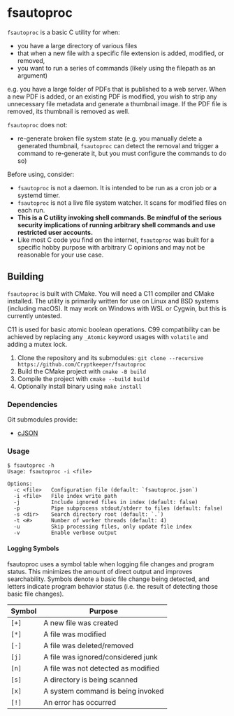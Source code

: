 # fsautoproc

`fsautoproc` is a basic C utility for when:

- you have a large directory of various files
- that when a new file with a specific file extension is added, modified, or removed,
- you want to run a series of commands (likely using the filepath as an argument)

e.g. you have a large folder of PDFs that is published to a web server. When a new PDF is added, or an existing PDF is modified, you wish to strip any unnecessary file metadata and generate a thumbnail image. If the PDF file is removed, its thumbnail is removed as well.

`fsautoproc` does not:

- re-generate broken file system state (e.g. you manually delete a generated thumbnail, `fsautoproc` can detect the removal and trigger a command to re-generate it, but you must configure the commands to do so)

Before using, consider:

- `fsautoproc` is not a daemon. It is intended to be run as a cron job or a systemd timer.
- `fsautoproc` is not a live file system watcher. It scans for modified files on each run.
- **This is a C utility invoking shell commands. Be mindful of the serious security implications of running arbitrary shell commands and use restricted user accounts.**
- Like most C code you find on the internet, `fsautoproc` was built for a specific hobby purpose with arbitrary C opinions and may not be reasonable for your use case.

## Building

`fsautoproc` is built with CMake. You will need a C11 compiler and CMake installed. The utility is primarily written for use on Linux and BSD systems (including macOS). It may work on Windows with WSL or Cygwin, but this is currently untested.

C11 is used for basic atomic boolean operations. C99 compatibility can be achieved by replacing any `_Atomic` keyword usages with `volatile` and adding a mutex lock.

1. Clone the repository and its submodules: `git clone --recursive https://github.com/Cryptkeeper/fsautoproc`
2. Build the CMake project with `cmake -B build`
3. Compile the project with `cmake --build build`
4. Optionally install binary using `make install`

### Dependencies

Git submodules provide:

- [cJSON](https://github.com/DaveGamble/cJSON)

### Usage

```
$ fsautoproc -h
Usage: fsautoproc -i <file>

Options:
  -c <file>   Configuration file (default: `fsautoproc.json`)
  -i <file>   File index write path
  -j          Include ignored files in index (default: false)
  -p          Pipe subprocess stdout/stderr to files (default: false)
  -s <dir>    Search directory root (default: `.`)
  -t <#>      Number of worker threads (default: 4)
  -u          Skip processing files, only update file index
  -v          Enable verbose output
```

#### Logging Symbols

fsautoproc uses a symbol table when logging file changes and program status. This minimizes the amount of direct output and improves searchability. Symbols denote a basic file change being detected, and letters indicate program behavior status (i.e. the result of detecting those basic file changes).

| Symbol | Purpose                               |
| ------ | ------------------------------------- |
| `[+]`  | A new file was created                |
| `[*]`  | A file was modified                   |
| `[-]`  | A file was deleted/removed            |
| `[j]`  | A file was ignored/considered junk    |
| `[n]`  | A file was not detected as modified   |
| `[s]`  | A directory is being scanned          |
| `[x]`  | A system command is being invoked     |
| `[!]`  | An error has occurred                 |
